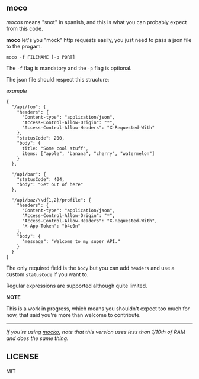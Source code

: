 moco
----

*mocos* means "snot" in spanish, and this is
what you can probably expect from this code.

**moco** let's you "mock" http requests easily, you just need to pass a json file to the progam.

`moco -f FILENAME [-p PORT]`


The `-f` flag is mandatory and the `-p` flag is optional.

The json file should respect this structure:

*example*

```
{
  "/api/foo": {
    "headers": {
      "Content-type": "application/json",
      "Access-Control-Allow-Origin": "*",
      "Access-Control-Allow-Headers": "X-Requested-With"
    },
    "statusCode": 200,
    "body": {
      title: "Some cool stuff",
      items: ["apple", "banana", "cherry", "watermelon"]
    }
  },

  "/api/bar": {
    "statusCode": 404,
    "body": "Get out of here"
  },

  "/api/baz/\\d{1,2}/profile": {
    "headers": {
      "Content-type": "application/json",
      "Access-Control-Allow-Origin": "*",
      "Access-Control-Allow-Headers": "X-Requested-With",
      "X-App-Token": "b4c0n"
    },
    "body": {
      "message": "Welcome to my super API."
    }
  }
}
```

The only required field is the `body` but you can add `headers` and use a custom `statusCode` if you want to.

Regular expressions are supported although quite limited.


**NOTE**

This is a work in progress, which means you shouldn't expect
too much for now, that said you're more than welcome to contribute.

---

*If you're using [mocko](https://github.com/julien/mocko),
 note that this version uses less than 1/10th of RAM and does the same thing.*


LICENSE
-------

MIT
